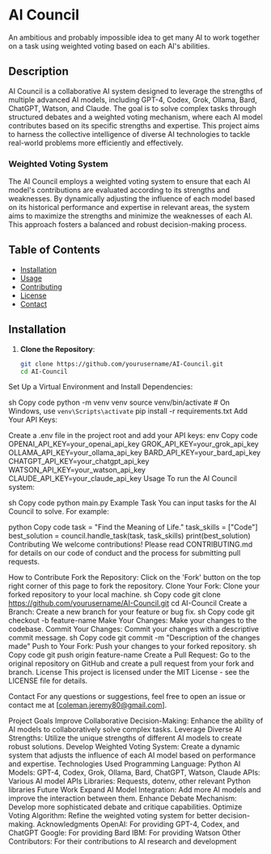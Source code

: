 # AI Council

An ambitious and probably impossible idea to get many AI to work together on a task using weighted voting based on each AI's abilities.

## Description

AI Council is a collaborative AI system designed to leverage the strengths of multiple advanced AI models, including GPT-4, Codex, Grok, Ollama, Bard, ChatGPT, Watson, and Claude. The goal is to solve complex tasks through structured debates and a weighted voting mechanism, where each AI model contributes based on its specific strengths and expertise. This project aims to harness the collective intelligence of diverse AI technologies to tackle real-world problems more efficiently and effectively.

### Weighted Voting System

The AI Council employs a weighted voting system to ensure that each AI model's contributions are evaluated according to its strengths and weaknesses. By dynamically adjusting the influence of each model based on its historical performance and expertise in relevant areas, the system aims to maximize the strengths and minimize the weaknesses of each AI. This approach fosters a balanced and robust decision-making process.

## Table of Contents

- [Installation](#installation)
- [Usage](#usage)
- [Contributing](#contributing)
- [License](#license)
- [Contact](#contact)

## Installation

1. **Clone the Repository**:
   ```sh
   git clone https://github.com/yourusername/AI-Council.git
   cd AI-Council
Set Up a Virtual Environment and Install Dependencies:

sh
Copy code
python -m venv venv
source venv/bin/activate  # On Windows, use `venv\Scripts\activate`
pip install -r requirements.txt
Add Your API Keys:

Create a .env file in the project root and add your API keys:
env
Copy code
OPENAI_API_KEY=your_openai_api_key
GROK_API_KEY=your_grok_api_key
OLLAMA_API_KEY=your_ollama_api_key
BARD_API_KEY=your_bard_api_key
CHATGPT_API_KEY=your_chatgpt_api_key
WATSON_API_KEY=your_watson_api_key
CLAUDE_API_KEY=your_claude_api_key
Usage
To run the AI Council system:

sh
Copy code
python main.py
Example Task
You can input tasks for the AI Council to solve. For example:

python
Copy code
task = "Find the Meaning of Life."
task_skills = ["Code"]
best_solution = council.handle_task(task, task_skills)
print(best_solution)
Contributing
We welcome contributions! Please read CONTRIBUTING.md for details on our code of conduct and the process for submitting pull requests.

How to Contribute
Fork the Repository: Click on the 'Fork' button on the top right corner of this page to fork the repository.
Clone Your Fork: Clone your forked repository to your local machine.
sh
Copy code
git clone https://github.com/yourusername/AI-Council.git
cd AI-Council
Create a Branch: Create a new branch for your feature or bug fix.
sh
Copy code
git checkout -b feature-name
Make Your Changes: Make your changes to the codebase.
Commit Your Changes: Commit your changes with a descriptive commit message.
sh
Copy code
git commit -m "Description of the changes made"
Push to Your Fork: Push your changes to your forked repository.
sh
Copy code
git push origin feature-name
Create a Pull Request: Go to the original repository on GitHub and create a pull request from your fork and branch.
License
This project is licensed under the MIT License - see the LICENSE file for details.

Contact
For any questions or suggestions, feel free to open an issue or contact me at [coleman.jeremy80@gmail.com].

Project Goals
Improve Collaborative Decision-Making: Enhance the ability of AI models to collaboratively solve complex tasks.
Leverage Diverse AI Strengths: Utilize the unique strengths of different AI models to create robust solutions.
Develop Weighted Voting System: Create a dynamic system that adjusts the influence of each AI model based on performance and expertise.
Technologies Used
Programming Language: Python
AI Models: GPT-4, Codex, Grok, Ollama, Bard, ChatGPT, Watson, Claude
APIs: Various AI model APIs
Libraries: Requests, dotenv, other relevant Python libraries
Future Work
Expand AI Model Integration: Add more AI models and improve the interaction between them.
Enhance Debate Mechanism: Develop more sophisticated debate and critique capabilities.
Optimize Voting Algorithm: Refine the weighted voting system for better decision-making.
Acknowledgments
OpenAI: For providing GPT-4, Codex, and ChatGPT
Google: For providing Bard
IBM: For providing Watson
Other Contributors: For their contributions to AI research and development
